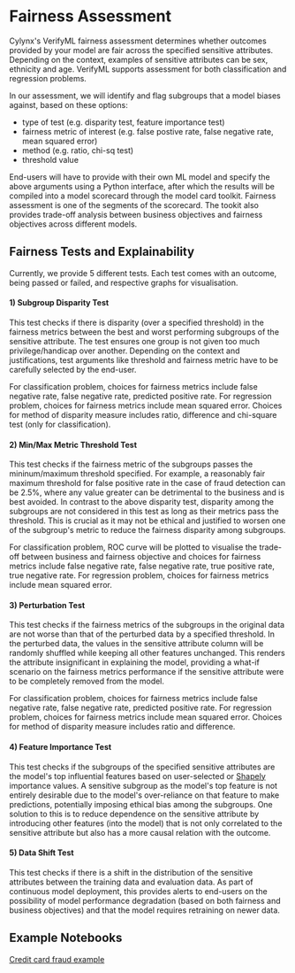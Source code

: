 # Fairness Assessment

Cylynx's VerifyML fairness assessment determines whether outcomes provided by your model are fair across the specified sensitive attributes. Depending on the context, examples of sensitive attributes can be sex, ethnicity and age. VerifyML supports assessment for both classification and regression problems. 

In our assessment, we will identify and flag subgroups that a model biases against, based on these options:

- type of test (e.g. disparity test, feature importance test)
- fairness metric of interest (e.g. false postive rate, false negative rate, mean squared error)
- method (e.g. ratio, chi-sq test)
- threshold value

End-users will have to provide with their own ML model and specify the above arguments using a Python interface, after which the results will be compiled into a model scorecard through the model card toolkit. Fairness assessment is one of the segments of the scorecard. The tookit also provides trade-off analysis between business objectives and fairness objectives across different models.

## Fairness Tests and Explainability

Currently, we provide 5 different tests. Each test comes with an outcome, being passed or failed, and respective graphs for visualisation.

#### 1) Subgroup Disparity Test

This test checks if there is disparity (over a specified threshold) in the fairness metrics between the best and worst performing subgroups of the sensitive attribute. The test ensures one group is not given too much privilege/handicap over another. Depending on the context and justifications, test arguments like threshold and fairness metric have to be carefully selected by the end-user. 

For classification problem, choices for fairness metrics include false negative rate, false negative rate, predicted positive rate. For regression problem, choices for fairness metrics include mean squared error. Choices for method of disparity measure includes ratio, difference and chi-square test (only for classification).

#### 2) Min/Max Metric Threshold Test

This test checks if the fairness metric of the subgroups passes the mininum/maximum threshold specified. For example, a reasonably fair maximum threshold for false positive rate in the case of fraud detection can be 2.5%, where any value greater can be detrimental to the business and is best avoided. In contrast to the above disparity test, disparity among the subgroups are not considered in this test as long as their metrics pass the threshold. This is crucial as it may not be ethical and justified to worsen one of the subgroup's metric to reduce the fairness disparity among subgroups.

For classification problem, ROC curve will be plotted to visualise the trade-off between business and fairness objective and choices for fairness metrics include false negative rate, false negative rate, true positive rate, true negative rate. For regression problem, choices for fairness metrics include mean squared error.

#### 3) Perturbation Test

This test checks if the fairness metrics of the subgroups in the original data are not worse than that of the perturbed data by a specified threshold. In the perturbed data, the values in the sensitive attribute column will be randomly shuffled while keeping all other features unchanged. This renders the attribute insignificant in explaining the model, providing a what-if scenario on the fairness metrics performance if the sensitive attribute were to be completely removed from the model.

For classification problem, choices for fairness metrics include false negative rate, false negative rate, predicted positive rate. For regression problem, choices for fairness metrics include mean squared error. Choices for method of disparity measure includes ratio and difference.


#### 4) Feature Importance Test

This test checks if the subgroups of the specified sensitive attributes are the model's top influential features based on user-selected or [Shapely](https://christophm.github.io/interpretable-ml-book/shapley.html) importance values. A sensitive subgroup as the model's top feature is not entirely desirable due to the model's over-reliance on that feature to make predictions, potentially imposing ethical bias among the subgroups. One solution to this is to reduce dependence on the sensitive attribute by introducing other features (into the model) that is not only correlated to the sensitive attribute but also has a more causal relation with the outcome.

#### 5) Data Shift Test

This test checks if there is a shift in the distribution of the sensitive attributes between the training data and evaluation data. As part of continuous model deployment, this provides alerts to end-users on the possibility of model performance degradation (based on both fairness and business objectives) and that the model requires retraining on newer data.

## Example Notebooks

[Credit card fraud example](https://github.com/cylynx/verifyml/blob/main//examples/credit_card_fraud_example.ipynb)
